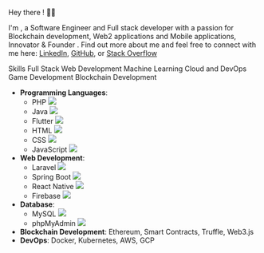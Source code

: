 Hey there ! :vampire_man:

I'm , a Software Engineer and Full stack developer with a passion for Blockchain development, Web2 applications and Mobile applications, Innovator & Founder .
Find out more about me and feel free to connect with me here:
[LinkedIn](https://www.linkedin.com/in/moses-ochieng-656b481b7/), [GitHub](https://github.com/MosesOchieng?tab=followers), or [Stack Overflow](https://stackoverflow.com/users/16035360/wizard)

Skills
Full Stack Web Development
Machine Learning
Cloud and DevOps
Game Development
Blockchain Development

- **Programming Languages**: 
    - PHP [<img src="https://img.icons8.com/color/48/000000/php.png"/>](https://www.php.net/)
    - Java [<img src="https://img.icons8.com/color/48/000000/java-coffee-cup-logo.png"/>](https://www.java.com/en/)
    - Flutter [<img src="https://img.icons8.com/color/48/000000/flutter.png"/>](https://flutter.dev/)
    - HTML [<img src="https://img.icons8.com/color/48/000000/html-5.png"/>](https://developer.mozilla.org/en-US/docs/Web/HTML)
    - CSS [<img src="https://img.icons8.com/color/48/000000/css3.png"/>](https://developer.mozilla.org/en-US/docs/Web/CSS)
    - JavaScript [<img src="https://img.icons8.com/color/48/000000/javascript--v1.png"/>](https://developer.mozilla.org/en-US/docs/Web/JavaScript)
- **Web Development**: 
    - Laravel [<img src="https://img.icons8.com/fluency/48/000000/laravel.png"/>](https://laravel.com/)
    - Spring Boot [<img src="https://img.icons8.com/color/48/000000/spring-logo.png"/>](https://spring.io/projects/spring-boot)
    - React Native [<img src="https://img.icons8.com/color/48/000000/react-native.png"/>](https://reactnative.dev/)
    - Firebase [<img src="https://img.icons8.com/color/48/000000/firebase.png"/>](https://firebase.google.com/)
- **Database**: 
    - MySQL [<img src="https://img.icons8.com/fluency/48/000000/mysql-logo.png"/>](https://www.mysql.com/)
    - phpMyAdmin [<img src="https://img.icons8.com/color/48/000000/phpmyadmin.png"/>](https://www.phpmyadmin.net/)
- **Blockchain Development**: Ethereum, Smart Contracts, Truffle, Web3.js
- **DevOps**: Docker, Kubernetes, AWS, GCP
